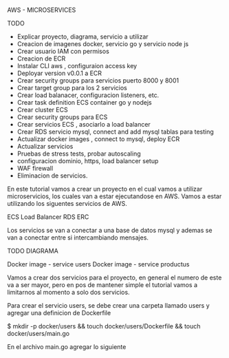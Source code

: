 AWS - MICROSERVICES

TODO 

- Explicar proyecto, diagrama, servicio a utilizar
- Creacion de imagenes docker,  servicio go y servicio node js
- Crear usuario IAM con permisos
- Creacion de ECR
- Instalar CLI aws , configuraion access key
- Deployar version v0.0.1 a ECR 
- Crear security groups para servicios puerto 8000 y 8001
- Crear target group para los 2 servicios
- Crear load balanacer, configuracion listeners, etc.
- Crear task definition ECS container go y nodejs 
- Crear cluster ECS 
- Crear security groups para ECS 
- Crear servicios ECS , asociarlo a load balancer
- Crear RDS servicio mysql, connect and add mysql tablas para testing
- Actualizar docker images , connect to mysql, deploy ECR
- Actualizar servicios
- Pruebas de stress tests,  probar autoscaling
- configuracion dominio, https, load balancer setup
- WAF firewall
- Eliminacion de servicios.


En este tutorial vamos a crear un proyecto en el cual vamos a utilizar microservicios,  los cuales van a estar ejecutandose en AWS.
Vamos a estar utilizando los siguentes servicios de AWS.

ECS 
Load Balancer
RDS
ERC

Los servicios se van a conectar a una base de datos mysql y ademas se van a conectar entre si intercambiando mensajes.

TODO DIAGRAMA

Docker image -  service users
Docker image -  service productus

Vamos a crear dos servicios para el proyecto,  en general el numero de este va a ser mayor, 
pero en pos de mantener simple el tutorial vamos a limitarnos al momento a solo dos servicios.

Para crear el servicio users,  se debe crear una carpeta llamado users y agregar una definicion de Dockerfile

$ mkdir -p docker/users && touch docker/users/Dockerfile && touch docker/users/main.go

En el archivo main.go agregar lo siguiente




